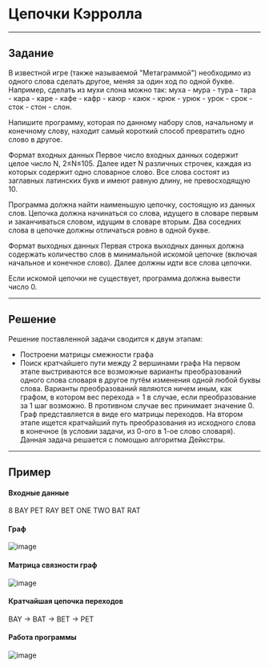 # Цепочки Кэрролла
____
## Задание
В известной игре (также называемой "Метаграммой") необходимо из одного слова сделать другое, меняя за один ход по одной букве. Например, сделать из мухи слона можно так: муха - мура - тура - тара - кара - каре - кафе - кафр - каюр - каюк - крюк - урюк - урок - срок - сток - стон - слон.

Напишите программу, которая по данному набору слов, начальному и конечному слову, находит самый короткий способ превратить одно слово в другое.

Формат входных данных
Первое число входных данных содержит целое число N, 2≤N≤105. Далее идет N различных строчек, каждая из которых содержит одно словарное слово. Все слова состоят из заглавных латинских букв и имеют равную длину, не превосходящую 10.

Программа должна найти наименьшую цепочку, состоящую из данных слов. Цепочка должна начинаться со слова, идущего в словаре первым и заканчиваться словом, идущим в словаре вторым. Два соседних слова в цепочке должны отличаться ровно в одной букве.

Формат выходных данных
Первая строка выходных данных должна содержать количество слов в минимальной искомой цепочке (включая начальное и конечное слово). Далее должны идти все слова цепочки.

Если искомой цепочки не существует, программа должна вывести число 0.
____
## Решение
Решение поставленной задачи сводится к двум этапам:
- Построени матрицы смежности графа
- Поиск кратчайшего пути между 2 вершинами графа
На первом этапе выстриваются все возможные варианты преобразований одного слова словаря в другое путём изменения одной любой буквы слова. Варианты преобразований являются ничем иным, как графом, в котором вес перехода = 1 в случае, если преобразование за 1 шаг возможно. В противном случае вес принимает значение 0. Граф представляется в виде его матрицы переходов.
На втором этапе ищется кратчайший путь преобразования из исходного слова в конечное (в условии задачи, из 0-ого в 1-ое слово словаря). Данная задача решается с помощью алгоритма Дейкстры.
____
## Пример
#### Входные данные
8
BAY
PET
RAY
BET
ONE
TWO
BAT
RAT
#### Граф
![image](https://user-images.githubusercontent.com/71846671/170727913-c3a53783-3e3f-4930-9283-a6e2362cd6ea.png)
#### Матрица связности граф
![image](https://user-images.githubusercontent.com/71846671/170727759-abf58ace-49ac-40ce-a142-d2c9ed235621.png)
#### Кратчайшая цепочка переходов
BAY -> BAT -> BET -> PET
#### Работа программы
![image](https://user-images.githubusercontent.com/71846671/170728345-fdfc7078-b217-48d7-bbcc-99d33e38d5d9.png)
